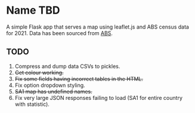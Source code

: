 # Name TBD  
A simple Flask app that serves a map using leaflet.js and ABS census data for 2021.
Data has been sourced from [ABS](https://www.abs.gov.au).   

## TODO  
1. Compress and dump data CSVs to pickles.
2. ~~Get colour working.~~  
3. ~~Fix some fields having incorrect tables in the HTML.~~
4. Fix option dropdown styling.  
5. ~~SA1 map has undefined names.~~
6. Fix very large JSON responses failing to load (SA1 for entire country with statistic).
